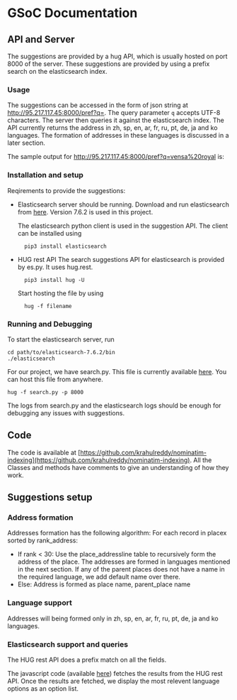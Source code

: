 # GSoC Documentation
## API and Server
The suggestions are provided by a hug API, which is usually hosted on port 8000 of the server. These suggestions are provided by using a prefix search on the elasticsearch index.

### Usage
The suggestions can be accessed in the form of json string at http://95.217.117.45:8000/pref?q=. The query parameter `q` accepts UTF-8 characters. The server then queries it against the elasticsearch index. The API currently returns the address in zh, sp, en, ar, fr, ru, pt, de, ja and ko languages. The formation of addresses in these languages is discussed in a later section.

The sample output for http://95.217.117.45:8000/pref?q=vensa%20royal is:


### Installation and setup
Reqirements to provide the suggestions:
* Elasticsearch server should be running.
    Download and run elasticsearch from [here](https://www.elastic.co/downloads/elasticsearch). Version 7.6.2 is used in this project.

    The elasticsearch python client is used in the suggestion API. The client can be installed using

        pip3 install elasticsearch

* HUG rest API
    The search suggestions API for elasticsearch is provided by es.py. It uses hug.rest.

        pip3 install hug -U

    Start hosting the file by using

        hug -f filename

### Running and Debugging

To start the elasticsearch server, run

    cd path/to/elasticsearch-7.6.2/bin
    ./elasticsearch

For our project, we have search.py. This file is currently available [here](https://github.com/krahulreddy/Nominatim/blob/gsoc/search.py). You can host this file from anywhere.

    hug -f search.py -p 8000


The logs from search.py and the elasticsearch logs should be enough for debugging any issues with suggestions. 

## Code

The code is available at [https://github.com/krahulreddy/nominatim-indexing](https://github.com/krahulreddy/nominatim-indexing). All the Classes and methods have comments to give an understanding of how they work. 

## Suggestions setup
### Address formation
Addresses formation has the following algorithm:
For each record in placex sorted by rank_address:
* If rank < 30:
    Use the place_addressline table to recursively form the address of the place.
    The addresses are formed in languages mentioned in the next section. If any of the parent places does not have a name in the required language, we add default name over there.
* Else:
    Address is formed as place name, parent_place name

### Language support
Addresses will being formed only in zh, sp, en, ar, fr, ru, pt, de, ja and ko languages.

### Elasticsearch support and queries

The HUG rest API does a prefix match on all the fields.

The javascript code (available [here]()) fetches the results from the HUG rest API. Once the results are fetched, we display the most relevent language options as an option list. 
